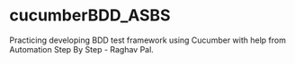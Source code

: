 # cucumberBDD_ASBS
Practicing developing BDD test framework using Cucumber with help from Automation Step By Step - Raghav Pal.

